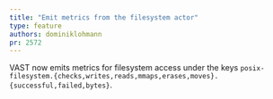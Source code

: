 ```yaml
---
title: "Emit metrics from the filesystem actor"
type: feature
authors: dominiklohmann
pr: 2572
---
```


VAST now emits metrics for filesystem access under the keys
`posix-filesystem.{checks,writes,reads,mmaps,erases,moves}.{successful,failed,bytes}`.

